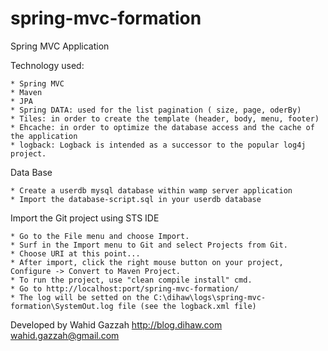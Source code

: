 # spring-mvc-formation
Spring MVC Application

Technology used:

	* Spring MVC
	* Maven
	* JPA
	* Spring DATA: used for the list pagination ( size, page, oderBy)
	* Tiles: in order to create the template (header, body, menu, footer)
	* Ehcache: in order to optimize the database access and the cache of the application
	* logback: Logback is intended as a successor to the popular log4j project.

Data Base

    * Create a userdb mysql database within wamp server application
    * Import the database-script.sql in your userdb database

Import the Git project using STS IDE

    * Go to the File menu and choose Import.
    * Surf in the Import menu to Git and select Projects from Git.
    * Choose URI at this point...
    * After import, click the right mouse button on your project, Configure -> Convert to Maven Project.
    * To run the project, use "clean compile install" cmd.
    * Go to http://localhost:port/spring-mvc-formation/
    * The log will be setted on the C:\dihaw\logs\spring-mvc-formation\SystemOut.log file (see the logback.xml file)


Developed by Wahid Gazzah
http://blog.dihaw.com
wahid.gazzah@gmail.com
